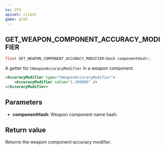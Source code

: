 ```yaml
---
ns: CFX
apiset: client
game: gta5
---
```

## GET_WEAPON_COMPONENT_ACCURACY_MODIFIER

```c
float GET_WEAPON_COMPONENT_ACCURACY_MODIFIER(Hash componentHash);
```

A getter for `CWeaponAccuracyModifier` in a weapon component.

```xml
<AccuracyModifier type="CWeaponAccuracyModifier">
    <AccuracyModifier value="1.100000" />
</AccuracyModifier>
```

## Parameters
* **componentHash**: Weapon component name hash.

## Return value
Returns the weapon component accuracy modifier.
